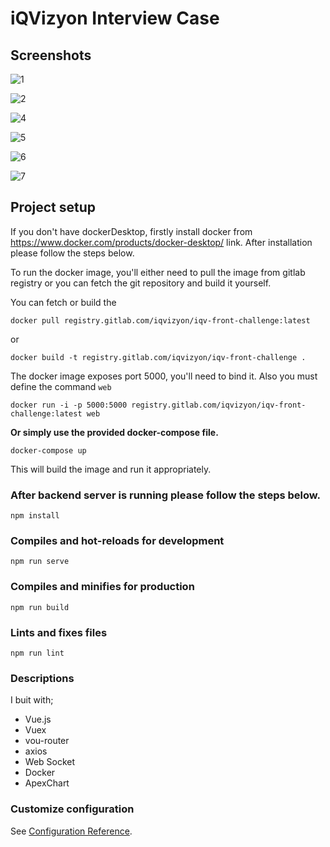 # iQVizyon Interview Case

## Screenshots

![1](https://user-images.githubusercontent.com/25987727/186392889-d711a3d5-1fed-4442-85b6-c04a49229a50.png)

![2](https://user-images.githubusercontent.com/25987727/186392945-21b4f51b-f8d9-41c8-b64d-81e862d4928f.png)

![4](https://user-images.githubusercontent.com/25987727/186392995-7aa9eb34-f4dc-4a39-818d-d92a895c2eb4.png)

![5](https://user-images.githubusercontent.com/25987727/186393082-86313e09-5b05-4155-84fe-41f1c51fd9f9.png)

![6](https://user-images.githubusercontent.com/25987727/186393091-37206553-1166-402d-a52e-7166039c9f31.png)

![7](https://user-images.githubusercontent.com/25987727/186393100-0fc456ff-1505-4e42-ae4a-961e94f56e96.png)

## Project setup

If you don't have dockerDesktop, firstly install docker from https://www.docker.com/products/docker-desktop/ link. After installation please follow the steps below.

To run the docker image, you'll either need to pull the image from gitlab registry or you can fetch the git repository and build it yourself.

You can fetch or build the

    docker pull registry.gitlab.com/iqvizyon/iqv-front-challenge:latest

or

    docker build -t registry.gitlab.com/iqvizyon/iqv-front-challenge .

The docker image exposes port 5000, you'll need to bind it. Also you must define the command `web`

    docker run -i -p 5000:5000 registry.gitlab.com/iqvizyon/iqv-front-challenge:latest web

**Or simply use the provided docker-compose file.**

    docker-compose up

This will build the image and run it appropriately.

### After backend server is running please follow the steps below.

```
npm install
```

### Compiles and hot-reloads for development

```
npm run serve
```

### Compiles and minifies for production

```
npm run build
```

### Lints and fixes files

```
npm run lint
```

### Descriptions

I buit with;

- Vue.js
- Vuex
- vou-router
- axios
- Web Socket
- Docker
- ApexChart

### Customize configuration

See [Configuration Reference](https://cli.vuejs.org/config/).
